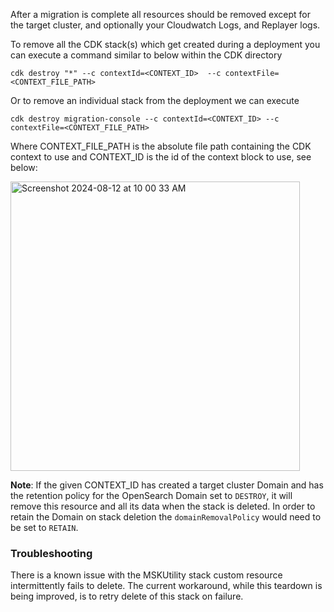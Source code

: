 After a migration is complete all resources should be removed except for the target cluster, and optionally your Cloudwatch Logs, and Replayer logs.

To remove all the CDK stack(s) which get created during a deployment you can execute a command similar to below within the CDK directory

```
cdk destroy "*" --c contextId=<CONTEXT_ID>  --c contextFile=<CONTEXT_FILE_PATH>
```
Or to remove an individual stack from the deployment we can execute

```
cdk destroy migration-console --c contextId=<CONTEXT_ID> --c contextFile=<CONTEXT_FILE_PATH>
```

Where CONTEXT_FILE_PATH is the absolute file path containing the CDK context to use and CONTEXT_ID is the id of the context block to use, see below:

<img width="463" alt="Screenshot 2024-08-12 at 10 00 33 AM" src="https://github.com/user-attachments/assets/d0991189-21b6-47a8-ba94-97699ef75333">

**Note**: If the given CONTEXT_ID has created a target cluster Domain and has the retention policy for the OpenSearch Domain set to `DESTROY`, it will remove this resource and all its data when the stack is deleted. In order to retain the Domain on stack deletion the `domainRemovalPolicy` would need to be set to `RETAIN`.


### Troubleshooting
There is a known issue with the MSKUtility stack custom resource intermittently fails to delete. The current workaround, while this teardown is being improved, is to retry delete of this stack on failure.